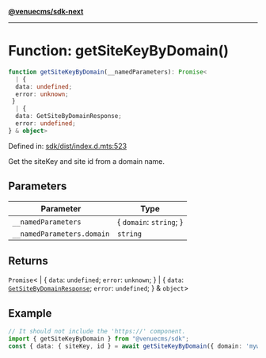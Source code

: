 [**@venuecms/sdk-next**](../Index.md)

***

# Function: getSiteKeyByDomain()

```ts
function getSiteKeyByDomain(__namedParameters): Promise<
  | {
  data: undefined;
  error: unknown;
 }
  | {
  data: GetSiteByDomainResponse;
  error: undefined;
} & object>
```

Defined in: [sdk/dist/index.d.mts:523](https://github.com/venuecms/sdk/blob/9df621babf2d64de41bd45733e16986e94017e8a/packages/sdk/dist/index.d.mts#L523)

Get the siteKey and site id from a domain name.

## Parameters

| Parameter | Type |
| ------ | ------ |
| `__namedParameters` | \{ `domain`: `string`; \} |
| `__namedParameters.domain` | `string` |

## Returns

`Promise`\<
  \| \{
  `data`: `undefined`;
  `error`: `unknown`;
 \}
  \| \{
  `data`: [`GetSiteByDomainResponse`](../type-aliases/GetSiteByDomainResponse.md);
  `error`: `undefined`;
 \} & `object`\>

## Example

```typescript
// It should not include the 'https://' component.
import { getSiteKeyByDomain } from "@venuecms/sdk";
const { data: { siteKey, id } = await getSiteKeyByDomain({ domain: 'mywebsite.com' });
```
